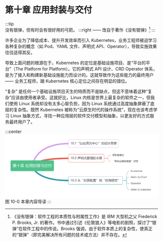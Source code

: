 # 第十章 应用封装与交付

:::tip <a/>
没有银弹，但有时会有很好用的弓箭。
:::right
—— 改自于著作《没有银弹》[^1]
:::

许多企业为了降低成本、提升开发效率而引入 Kubernetes，业务工程师被迫学习各种复杂的概念（如 Pod、YAML 文件、声明式 API、Operator），导致实施效果往往适得其反。

导致上面问题的根源在于，Kubernetes 的定位是基础设施项目、是“平台的平台”（The Platform for Platform）。它的声明式 API 设计、CRD Operator 体系，是为了接入和构建新基础设施能力而设计的。这就导致作为这些能力的最终用户 —— 业务工程师，跟 Kubernetes 核心定位之间存在明显的错位。

“复杂” 是任何一个基础设施项目天生的特质而不是缺点，但这不意味着这种“复杂”应该由使用者承受。这就好比，Linux 内核是世界上最复杂的软件之一，但我们使用 Linux 系统却没有太多心智负担，因为 Linux 系统通过高度抽象屏蔽了底层的复杂性。既然 Kubernetes 被称为“云原生时代的操作系统”，现在也该考虑学习 Linux 抽象方式，寻找一种应用层的软件交付模型和抽象，以更友好的方式服务最终用户了。

:::center
  ![](../assets/application-centric.png)<br/>
 图 10-0 本章内容导读
:::


[^1]:《没有银弹：软件工程的本质性与附属性工作》是 IBM 大型机之父 Frederick P. Brooks, Jr. 的著作。书中通过引述《伦敦狼人》等电影的剧照，探讨了“银弹”在软件工程中的传说。Brooks 强调，由于软件本质上的复杂性，使真正的“银弹”（即完美解决所有问题的技术或方法）并不存在。